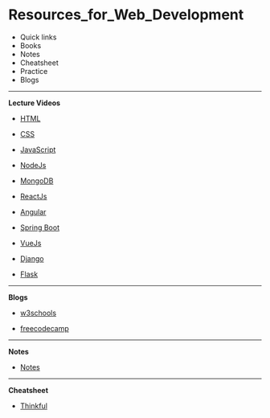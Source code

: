 # Resources_for_Web_Development
- Quick links
- Books
- Notes
- Cheatsheet
- Practice
- Blogs

<hr>

**Lecture Videos**

- [HTML](https://www.youtube.com/watch?v=BsDoLVMnmZs&ab_channel=CodeWithHarry)

- [CSS](https://www.youtube.com/watch?v=Edsxf_NBFrw&ab_channel=CodeWithHarry)

- [JavaScript](https://www.youtube.com/playlist?list=PLlasXeu85E9cQ32gLCvAvr9vNaUccPVNP)

- [NodeJs](https://www.youtube.com/playlist?list=PLobAq7hWqZWGTfhj4jNQAVzJd_y6iTErQ)

- [MongoDB](https://www.youtube.com/playlist?list=PLwGdqUZWnOp1P9xSsJg7g3AY0CUjs-WOa)

- [ReactJs](https://www.youtube.com/playlist?list=PLu0W_9lII9agx66oZnT6IyhcMIbUMNMdt)

- [Angular](https://www.youtube.com/watch?v=pCewaWYNnu4&ab_channel=CodeStepByStep)

- [Spring Boot](https://www.youtube.com/playlist?list=PLqq-6Pq4lTTbx8p2oCgcAQGQyqN8XeA1x)

- [VueJs](https://www.youtube.com/playlist?list=PL8p2I9GklV45qwTH-mdzllUuFRJO-euYn)

- [Django](https://www.youtube.com/playlist?list=PLu0W_9lII9ah7DDtYtflgwMwpT3xmjXY9)

- [Flask](https://www.youtube.com/playlist?list=PLu0W_9lII9agAiWp6Y41ueUKx1VcTRxmf)

<hr>

**Blogs**

- [w3schools](https://www.w3schools.com/)

- [freecodecamp](https://www.freecodecamp.org/)

<hr>

**Notes**

- [Notes](https://drive.google.com/file/d/1PDqyP3NiGf4hwOU2B2NMRaZ8NEsiYn8r/view?usp=sharing)

<hr>

**Cheatsheet**

- [Thinkful](https://www.thinkful.com/blog/web-developer-cheat-sheet/)
